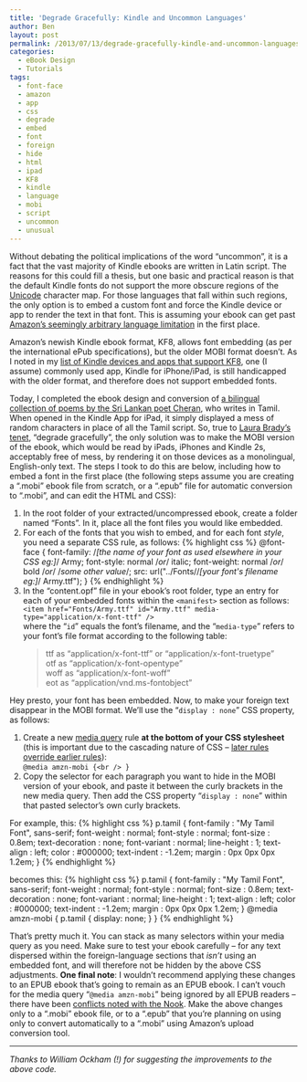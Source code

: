 ```yaml
---
title: 'Degrade Gracefully: Kindle and Uncommon Languages'
author: Ben
layout: post
permalink: /2013/07/13/degrade-gracefully-kindle-and-uncommon-languages/
categories:
  - eBook Design
  - Tutorials
tags:
  - font-face
  - amazon
  - app
  - css
  - degrade
  - embed
  - font
  - foreign
  - hide
  - html
  - ipad
  - KF8
  - kindle
  - language
  - mobi
  - script
  - uncommon
  - unusual
---
```

Without debating the political implications of the word &#8220;uncommon&#8221;, it is a fact that the vast majority of Kindle ebooks are written in Latin script. The reasons for this could fill a thesis, but one basic and practical reason is that the default Kindle fonts do not support the more obscure regions of the <a target="_blank" href="https://en.wikipedia.org/wiki/Unicode">Unicode</a> character map. For those languages that fall within such regions, the only option is to embed a custom font and force the Kindle device or app to render the text in that font. This is assuming your ebook can get past <a href="http://www.guardian.co.uk/books/2013/apr/15/ebooks-amazon-diglot-kindle-language" title="Guardian: Amazon, Kindle and the case for Cornish" target="_blank">Amazon&#8217;s seemingly arbitrary language limitation</a> in the first place.

Amazon&#8217;s newish Kindle ebook format, KF8, allows font embedding (as per the international ePub specifications), but the older MOBI format doesn&#8217;t. As I noted in my <a href="http://leeds-ebooks.co.uk/blog/2013/07/09/kindle-devices-supporting-kf8/" title="Kindle Devices supporting KF8" target="_blank">list of Kindle devices and apps that support KF8</a>, one (I assume) commonly used app, Kindle for iPhone/iPad, is still handicapped with the older format, and therefore does not support embedded fonts.

Today, I completed the ebook design and conversion of <a href="http://www.arcpublications.co.uk/books/cheran-in-a-time-of-burning-488" target="_blank">a bilingual collection of poems by the Sri Lankan poet Cheran</a>, who writes in Tamil. When opened in the Kindle App for iPad, it simply displayed a mess of random characters in place of all the Tamil script. So, true to <a target="_blank" href="http://leeds-ebooks.co.uk/blog/2013/06/26/oh-hello-typography/">Laura Brady&#8217;s tenet</a>, &#8220;degrade gracefully&#8221;, the only solution was to make the MOBI version of the ebook, which would be read by iPads, iPhones and Kindle 2s, acceptably free of mess, by rendering it on those devices as a monolingual, English-only text. The steps I took to do this are below, including how to embed a font in the first place (the following steps assume you are creating a &#8220;.mobi&#8221; ebook file from scratch, or a &#8220;.epub&#8221; file for automatic conversion to &#8220;.mobi&#8221;, and can edit the HTML and CSS):

1.  In the root folder of your extracted/uncompressed ebook, create a folder named &#8220;Fonts&#8221;. In it, place all the font files you would like embedded.
2.  For each of the fonts that you wish to embed, and for each font *style*, you need a separate CSS rule, as follows:
{% highlight css %}
@font-face {
  font-family: /*[the name of your font as used elsewhere in your CSS eg:]*/ Army;
  font-style: normal /*or*/ italic;
  font-weight: normal /*or*/ bold /*or*/ /*some other value*/;
  src: url("../Fonts//*[your font's filename eg:]*/ Army.ttf");
}
{% endhighlight %}
3.  In the &#8220;content.opf&#8221; file in your ebook&#8217;s root folder, type an entry for each of your embedded fonts within the `<manifest>` section as follows:  
    `<item href="Fonts/Army.ttf" id="Army.ttf" media-type="application/x-font-ttf" />`  
    where the &#8220;`id`&#8221; equals the font&#8217;s filename, and the &#8220;`media-type`&#8221; refers to your font&#8217;s file format according to the following table:</p> 
    > ttf as &#8220;application/x-font-ttf&#8221; or &#8220;application/x-font-truetype&#8221;  
    > otf as &#8220;application/x-font-opentype&#8221;  
    > woff as &#8220;application/x-font-woff&#8221;  
    > eot as &#8220;application/vnd.ms-fontobject&#8221;

Hey presto, your font has been embedded. Now, to make your foreign text disappear in the MOBI format. We&#8217;ll use the &#8220;`display : none`&#8221; CSS property, as follows:

1.  Create a new <a href="http://www.w3schools.com/css/css_mediatypes.asp" title="CSS Media Queries" target="_blank">media query</a> rule **at the bottom of your CSS stylesheet** (this is important due to the cascading nature of CSS &#8211; <a href="http://en.wikipedia.org/wiki/Cascading_Style_Sheets#CSS_Priority_scheme_.28highest_to_lowest.29" title="CSS Priority Scheme" target="_blank">later rules override earlier rules</a>):  
    `@media amzn-mobi {<br />
}`
2.  Copy the selector for each paragraph you want to hide in the MOBI version of your ebook, and paste it between the curly brackets in the new media query. Then add the CSS property &#8220;`display : none`&#8221; within that pasted selector&#8217;s own curly brackets.

For example, this:
{% highlight css %}
p.tamil {
  font-family : "My Tamil Font", sans-serif;
  font-weight : normal;
  font-style : normal;
  font-size : 0.8em;
  text-decoration : none;
  font-variant : normal;
  line-height : 1;
  text-align : left;
  color : #000000;
  text-indent : -1.2em;
  margin : 0px 0px 0px 1.2em;
}
{% endhighlight %}

becomes this:
{% highlight css %}
p.tamil {
  font-family : "My Tamil Font", sans-serif;
  font-weight : normal;
  font-style : normal;
  font-size : 0.8em;
  text-decoration : none;
  font-variant : normal;
  line-height : 1;
  text-align : left;
  color : #000000;
  text-indent : -1.2em;
  margin : 0px 0px 0px 1.2em;
}
@media amzn-mobi {
  p.tamil {
    display: none;
  }
}
{% endhighlight %}

That&#8217;s pretty much it. You can stack as many selectors within your media query as you need. Make sure to test your ebook carefully &#8211; for any text dispersed within the foreign-language sections that *isn&#8217;t* using an embedded font, and will therefore not be hidden by the above CSS adjustments. **One final note**: I wouldn&#8217;t recommend applying these changes to an EPUB ebook that&#8217;s going to remain as an EPUB ebook. I can&#8217;t vouch for the media query &#8220;`@media amzn-mobi`&#8221; being ignored by all EPUB readers &#8211; there have been <a href="http://www.pigsgourdsandwikis.com/2012/01/media-queries-for-formatting-poetry-on.html" title="Pigs, Gourds and Wikis" target="_blank">conflicts noted with the Nook</a>. Make the above changes only to a &#8220;.mobi&#8221; ebook file, or to a &#8220;.epub&#8221; that you&#8217;re planning on using only to convert automatically to a &#8220;.mobi&#8221; using Amazon&#8217;s upload conversion tool.

_____

*Thanks to William Ockham (!) for suggesting the improvements to the above code.*